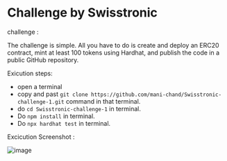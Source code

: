 # Challenge by Swisstronic

challenge : 

The challenge is simple. All you have to do is create and deploy an ERC20 contract, mint at least 100 tokens using Hardhat, and publish the code in a public GitHub repository.

Exicution steps:
- open a terminal
- copy and past ```git clone https://github.com/mani-chand/Swisstronic-challenge-1.git``` command in that terminal.
- do ```cd Swisstronic-challenge-1``` in terminal.
- Do ```npm install``` in terminal.
- Do ```npx hardhat test``` in terminal. 

Excicution Screenshot : 

![image](https://github.com/mani-chand/Swisstronic-challenge-1/assets/65899331/164104d4-fda0-40d3-9fc0-15fb613ef057)
